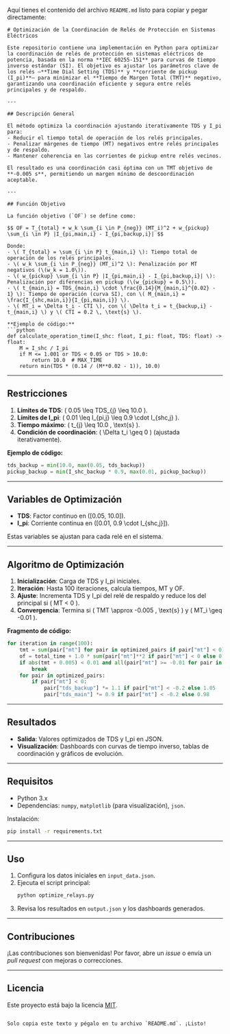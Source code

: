 Aquí tienes el contenido del archivo `README.md` listo para copiar y pegar directamente:

```
# Optimización de la Coordinación de Relés de Protección en Sistemas Eléctricos

Este repositorio contiene una implementación en Python para optimizar la coordinación de relés de protección en sistemas eléctricos de potencia, basada en la norma **IEC 60255-151** para curvas de tiempo inverso estándar (SI). El objetivo es ajustar los parámetros clave de los relés —**Time Dial Setting (TDS)** y **corriente de pickup (I_pi)**— para minimizar el **Tiempo de Margen Total (TMT)** negativo, garantizando una coordinación eficiente y segura entre relés principales y de respaldo.

---

## Descripción General

El método optimiza la coordinación ajustando iterativamente TDS y I_pi para:
- Reducir el tiempo total de operación de los relés principales.
- Penalizar márgenes de tiempo (MT) negativos entre relés principales y de respaldo.
- Mantener coherencia en las corrientes de pickup entre relés vecinos.

El resultado es una coordinación casi óptima con un TMT objetivo de **-0.005 s**, permitiendo un margen mínimo de descoordinación aceptable.

---

## Función Objetivo

La función objetivo (`OF`) se define como:

$$ OF = T_{total} + w_k \sum_{i \in P_{neg}} (MT_i)^2 + w_{pickup} \sum_{i \in P} |I_{pi,main,i} - I_{pi,backup,i}| $$

Donde:
- \( T_{total} = \sum_{i \in P} t_{main,i} \): Tiempo total de operación de los relés principales.
- \( w_k \sum_{i \in P_{neg}} (MT_i)^2 \): Penalización por MT negativos (\(w_k = 1.0\)).
- \( w_{pickup} \sum_{i \in P} |I_{pi,main,i} - I_{pi,backup,i}| \): Penalización por diferencias en pickup (\(w_{pickup} = 0.5\)).
- \( t_{main,i} = TDS_{main,i} \cdot \frac{0.14}{M_{main,i}^{0.02} - 1} \): Tiempo de operación (curva SI), con \( M_{main,i} = \frac{I_{shc,main,i}}{I_{pi,main,i}} \).
- \( MT_i = \Delta t_i - CTI \), con \( \Delta t_i = t_{backup,i} - t_{main,i} \) y \( CTI = 0.2 \, \text{s} \).

**Ejemplo de código:**
```python
def calculate_operation_time(I_shc: float, I_pi: float, TDS: float) -> float:
    M = I_shc / I_pi
    if M <= 1.001 or TDS < 0.05 or TDS > 10.0:
        return 10.0  # MAX_TIME
    return min(TDS * (0.14 / (M**0.02 - 1)), 10.0)
```

---

## Restricciones

1. **Límites de TDS**: \( 0.05 \leq TDS_{j} \leq 10.0 \).
2. **Límites de I_pi**: \( 0.01 \leq I_{pi,j} \leq 0.9 \cdot I_{shc,j} \).
3. **Tiempo máximo**: \( t_{j} \leq 10.0 \, \text{s} \).
4. **Condición de coordinación**: \( \Delta t_i \geq 0 \) (ajustada iterativamente).

**Ejemplo de código:**
```python
tds_backup = min(10.0, max(0.05, tds_backup))
pickup_backup = min(I_shc_backup * 0.9, max(0.01, pickup_backup))
```

---

## Variables de Optimización

- **TDS**: Factor continuo en \([0.05, 10.0]\).
- **I_pi**: Corriente continua en \([0.01, 0.9 \cdot I_{shc,j}]\).

Estas variables se ajustan para cada relé en el sistema.

---

## Algoritmo de Optimización

1. **Inicialización**: Carga de TDS y I_pi iniciales.
2. **Iteración**: Hasta 100 iteraciones, calcula tiempos, MT y OF.
3. **Ajuste**: Incrementa TDS y I_pi del relé de respaldo y reduce los del principal si \( MT < 0 \).
4. **Convergencia**: Termina si \( TMT \approx -0.005 \, \text{s} \) y \( MT_i \geq -0.01 \).

**Fragmento de código:**
```python
for iteration in range(100):
    tmt = sum(pair["mt"] for pair in optimized_pairs if pair["mt"] < 0)
    of = total_time + 1.0 * sum(pair["mt"]**2 if pair["mt"] < 0 else 0 for pair in optimized_pairs)
    if abs(tmt + 0.005) < 0.01 and all(pair["mt"] >= -0.01 for pair in optimized_pairs):
        break
    for pair in optimized_pairs:
        if pair["mt"] < 0:
            pair["tds_backup"] *= 1.1 if pair["mt"] < -0.2 else 1.05
            pair["tds_main"] *= 0.9 if pair["mt"] < -0.2 else 0.98
```

---

## Resultados

- **Salida**: Valores optimizados de TDS y I_pi en JSON.
- **Visualización**: Dashboards con curvas de tiempo inverso, tablas de coordinación y gráficos de evolución.

---

## Requisitos

- Python 3.x
- Dependencias: `numpy`, `matplotlib` (para visualización), `json`.

Instalación:
```bash
pip install -r requirements.txt
```

---

## Uso

1. Configura los datos iniciales en `input_data.json`.
2. Ejecuta el script principal:
   ```bash
   python optimize_relays.py
   ```
3. Revisa los resultados en `output.json` y los dashboards generados.

---

## Contribuciones

¡Las contribuciones son bienvenidas! Por favor, abre un *issue* o envía un *pull request* con mejoras o correcciones.

---

## Licencia

Este proyecto está bajo la licencia [MIT](LICENSE).
```

Solo copia este texto y pégalo en tu archivo `README.md`. ¡Listo!